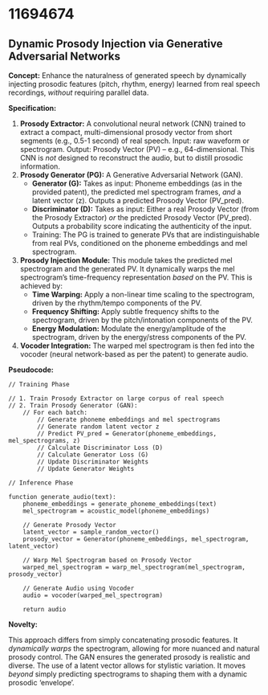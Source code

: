 # 11694674

## Dynamic Prosody Injection via Generative Adversarial Networks

**Concept:** Enhance the naturalness of generated speech by dynamically injecting prosodic features (pitch, rhythm, energy) learned from real speech recordings, *without* requiring parallel data.

**Specification:**

1.  **Prosody Extractor:** A convolutional neural network (CNN) trained to extract a compact, multi-dimensional prosody vector from short segments (e.g., 0.5-1 second) of real speech. Input: raw waveform or spectrogram. Output: Prosody Vector (PV) – e.g., 64-dimensional.  This CNN is *not* designed to reconstruct the audio, but to distill prosodic information.
2.  **Prosody Generator (PG):** A Generative Adversarial Network (GAN).
    *   **Generator (G):** Takes as input: Phoneme embeddings (as in the provided patent), the predicted mel spectrogram frames, *and* a latent vector (z).  Outputs a predicted Prosody Vector (PV_pred).
    *   **Discriminator (D):** Takes as input:  Either a real Prosody Vector (from the Prosody Extractor) *or* the predicted Prosody Vector (PV_pred).  Outputs a probability score indicating the authenticity of the input.
    *   Training:  The PG is trained to generate PVs that are indistinguishable from real PVs, conditioned on the phoneme embeddings and mel spectrogram.
3.  **Prosody Injection Module:** This module takes the predicted mel spectrogram and the generated PV. It dynamically warps the mel spectrogram’s time-frequency representation *based* on the PV. This is achieved by:
    *   **Time Warping:** Apply a non-linear time scaling to the spectrogram, driven by the rhythm/tempo components of the PV.
    *   **Frequency Shifting:**  Apply subtle frequency shifts to the spectrogram, driven by the pitch/intonation components of the PV.
    *   **Energy Modulation:** Modulate the energy/amplitude of the spectrogram, driven by the energy/stress components of the PV.
4.  **Vocoder Integration:** The warped mel spectrogram is then fed into the vocoder (neural network-based as per the patent) to generate audio.

**Pseudocode:**

```
// Training Phase

// 1. Train Prosody Extractor on large corpus of real speech
// 2. Train Prosody Generator (GAN):
    // For each batch:
        // Generate phoneme embeddings and mel spectrograms
        // Generate random latent vector z
        // Predict PV_pred = Generator(phoneme_embeddings, mel_spectrograms, z)
        // Calculate Discriminator Loss (D)
        // Calculate Generator Loss (G)
        // Update Discriminator Weights
        // Update Generator Weights

// Inference Phase

function generate_audio(text):
    phoneme_embeddings = generate_phoneme_embeddings(text)
    mel_spectrogram = acoustic_model(phoneme_embeddings)

    // Generate Prosody Vector
    latent_vector = sample_random_vector()
    prosody_vector = Generator(phoneme_embeddings, mel_spectrogram, latent_vector)

    // Warp Mel Spectrogram based on Prosody Vector
    warped_mel_spectrogram = warp_mel_spectrogram(mel_spectrogram, prosody_vector)

    // Generate Audio using Vocoder
    audio = vocoder(warped_mel_spectrogram)

    return audio
```

**Novelty:**

This approach differs from simply concatenating prosodic features. It *dynamically warps* the spectrogram, allowing for more nuanced and natural prosody control. The GAN ensures the generated prosody is realistic and diverse.  The use of a latent vector allows for stylistic variation. It moves *beyond* simply predicting spectrograms to shaping them with a dynamic prosodic ‘envelope’.